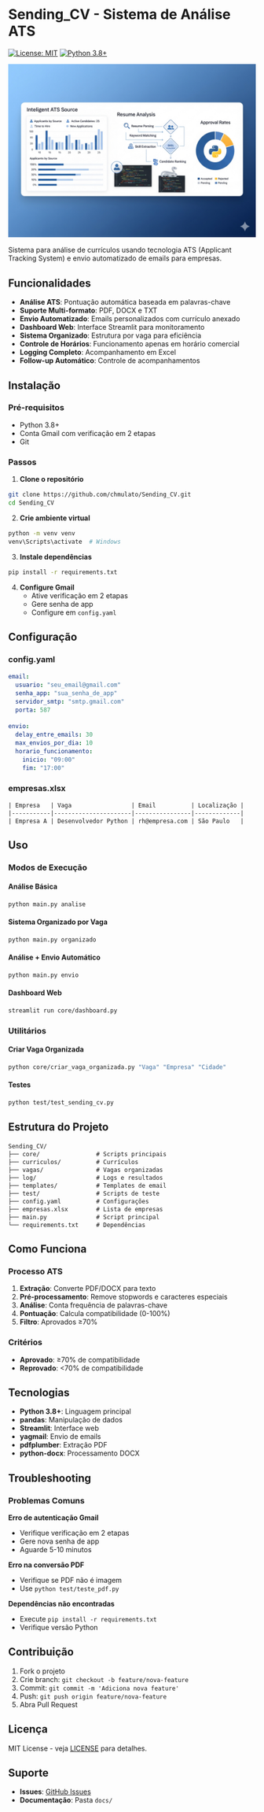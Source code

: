 # Sending_CV - Sistema de Análise ATS

[![License: MIT](https://img.shields.io/badge/License-MIT-yellow.svg)](https://opensource.org/licenses/MIT)
[![Python 3.8+](https://img.shields.io/badge/python-3.8+-blue.svg)](https://www.python.org/downloads/)

![Sistema Sending_CV - Análise ATS completa](img/sending_cv_ats.png)

Sistema para análise de currículos usando tecnologia ATS (Applicant Tracking System) e envio automatizado de emails para empresas.

## Funcionalidades

- **Análise ATS**: Pontuação automática baseada em palavras-chave
- **Suporte Multi-formato**: PDF, DOCX e TXT
- **Envio Automatizado**: Emails personalizados com currículo anexado
- **Dashboard Web**: Interface Streamlit para monitoramento
- **Sistema Organizado**: Estrutura por vaga para eficiência
- **Controle de Horários**: Funcionamento apenas em horário comercial
- **Logging Completo**: Acompanhamento em Excel
- **Follow-up Automático**: Controle de acompanhamentos

## Instalação

### Pré-requisitos
- Python 3.8+
- Conta Gmail com verificação em 2 etapas
- Git

### Passos

1. **Clone o repositório**
```bash
git clone https://github.com/chmulato/Sending_CV.git
cd Sending_CV
```

2. **Crie ambiente virtual**
```bash
python -m venv venv
venv\Scripts\activate  # Windows
```

3. **Instale dependências**
```bash
pip install -r requirements.txt
```

4. **Configure Gmail**
   - Ative verificação em 2 etapas
   - Gere senha de app
   - Configure em `config.yaml`

## Configuração

### config.yaml
```yaml
email:
  usuario: "seu_email@gmail.com"
  senha_app: "sua_senha_de_app"
  servidor_smtp: "smtp.gmail.com"
  porta: 587

envio:
  delay_entre_emails: 30
  max_envios_por_dia: 10
  horario_funcionamento:
    inicio: "09:00"
    fim: "17:00"
```

### empresas.xlsx
```
| Empresa   | Vaga                 | Email          | Localização |
|-----------|----------------------|----------------|-------------|
| Empresa A | Desenvolvedor Python | rh@empresa.com | São Paulo   |
```

## Uso

### Modos de Execução

#### Análise Básica
```bash
python main.py analise
```

#### Sistema Organizado por Vaga
```bash
python main.py organizado
```

#### Análise + Envio Automático
```bash
python main.py envio
```

#### Dashboard Web
```bash
streamlit run core/dashboard.py
```

### Utilitários

#### Criar Vaga Organizada
```bash
python core/criar_vaga_organizada.py "Vaga" "Empresa" "Cidade"
```

#### Testes
```bash
python test/test_sending_cv.py
```

## Estrutura do Projeto

```
Sending_CV/
├── core/                # Scripts principais
├── curriculos/          # Currículos
├── vagas/               # Vagas organizadas
├── log/                 # Logs e resultados
├── templates/           # Templates de email
├── test/                # Scripts de teste
├── config.yaml          # Configurações
├── empresas.xlsx        # Lista de empresas
├── main.py              # Script principal
└── requirements.txt     # Dependências
```

## Como Funciona

### Processo ATS
1. **Extração**: Converte PDF/DOCX para texto
2. **Pré-processamento**: Remove stopwords e caracteres especiais
3. **Análise**: Conta frequência de palavras-chave
4. **Pontuação**: Calcula compatibilidade (0-100%)
5. **Filtro**: Aprovados ≥70%

### Critérios
- **Aprovado**: ≥70% de compatibilidade
- **Reprovado**: <70% de compatibilidade

## Tecnologias

- **Python 3.8+**: Linguagem principal
- **pandas**: Manipulação de dados
- **Streamlit**: Interface web
- **yagmail**: Envio de emails
- **pdfplumber**: Extração PDF
- **python-docx**: Processamento DOCX

## Troubleshooting

### Problemas Comuns

**Erro de autenticação Gmail**
- Verifique verificação em 2 etapas
- Gere nova senha de app
- Aguarde 5-10 minutos

**Erro na conversão PDF**
- Verifique se PDF não é imagem
- Use `python test/teste_pdf.py`

**Dependências não encontradas**
- Execute `pip install -r requirements.txt`
- Verifique versão Python

## Contribuição

1. Fork o projeto
2. Crie branch: `git checkout -b feature/nova-feature`
3. Commit: `git commit -m 'Adiciona nova feature'`
4. Push: `git push origin feature/nova-feature`
5. Abra Pull Request

## Licença

MIT License - veja [LICENSE](LICENSE) para detalhes.

## Suporte

- **Issues**: [GitHub Issues](https://github.com/chmulato/Sending_CV/issues)
- **Documentação**: Pasta `docs/`
